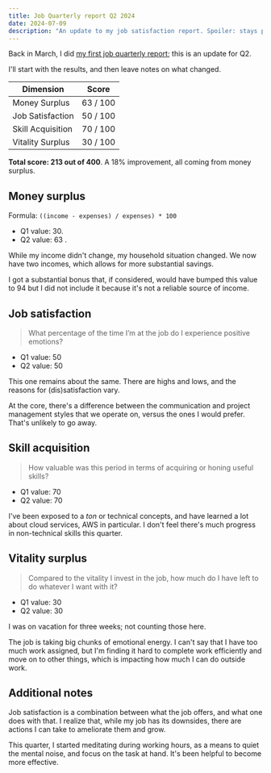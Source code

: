 ```yaml
---
title: Job Quarterly report Q2 2024
date: 2024-07-09
description: "An update to my job satisfaction report. Spoiler: stays pretty much the same."
---
```


Back in March, I did [my first job quarterly report](/2024/03/21/quarterly-report); this is an update for Q2.

I'll start with the results, and then leave notes on what changed.

|Dimension|Score|
|---------|--------|
|Money Surplus|63 / 100|
|Job Satisfaction|50 / 100|
|Skill Acquisition|70 / 100|
|Vitality Surplus|30 / 100|

**Total score: 213 out of 400**. A 18% improvement, all coming from money surplus.

## Money surplus

Formula: `((income - expenses) / expenses) * 100`

- Q1 value: 30.
- Q2 value: 63 .

While my income didn't change, my household situation changed. We now have two incomes, which allows for more substantial savings.

I got a substantial bonus that, if considered, would have bumped this value to 94 but I did not include it because it's not a reliable source of income.

## Job satisfaction

> What percentage of the time I’m at the job do I experience positive emotions?

- Q1 value: 50
- Q2 value: 50

This one remains about the same. There are highs and lows, and the reasons for (dis)satisfaction vary. 

At the core, there's a difference between the communication and project management styles that we operate on, versus the ones I would prefer. That's unlikely to go away.

## Skill acquisition

> How valuable was this period in terms of acquiring or honing useful skills?

- Q1 value: 70
- Q2 value: 70

I've been exposed to a _ton_ or technical concepts, and have learned a lot about cloud services, AWS in particular. I don't feel there's much progress in non-technical skills this quarter.

## Vitality surplus

> Compared to the vitality I invest in the job, how much do I have left to do whatever I want with it?

- Q1 value: 30
- Q2 value: 30

I was on vacation for three weeks; not counting those here.

The job is taking big chunks of emotional energy. I can't say that I have too much work assigned, but I'm finding it hard to complete work efficiently and move on to other things, which is impacting how much I can do outside work.

## Additional notes

Job satisfaction is a combination between what the job offers, and what one does with that. I realize that, while my job has its downsides, there are actions I can take to ameliorate them and grow.

This quarter, I started meditating during working hours, as a means to quiet the mental noise, and focus on the task at hand. It's been helpful to become more effective.
